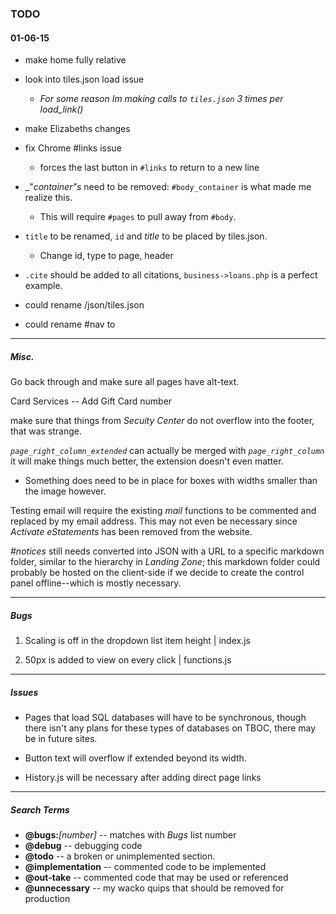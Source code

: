 ### TODO

#### 01-06-15
- make home fully relative

- look into tiles.json load issue

  - *For some reason Im making calls to `tiles.json` 3 times per load_link()*

- make Elizabeths changes

- fix Chrome #links issue

  - forces the last button in `#links` to return to a new line

- _"_container"s_ need to be removed: `#body_container` is what made me realize this.

  - This will require `#pages` to pull away from `#body`.

- `title` to be renamed, `id` and *title* to be placed by tiles.json.

  - Change id, type to page, header 

- `.cite` should be added to all citations, `business->loans.php` is a perfect example.

- could rename /json/tiles.json

- could rename #nav to <nav>

---

##### _Misc._
Go back through and make sure all pages have alt-text.

Card Services -- Add Gift Card number

make sure that things from *Secuity Center* do not overflow into the footer, that was strange.

*`page_right_column_extended`* can actually be merged with *`page_right_column`* it will make things much better, the extension doesn't even matter.

- Something does need to be in place for boxes with widths smaller than the image however.

Testing email will require the existing _mail_ functions to be commented and replaced by my email address. This may not even be necessary since _Activate eStatements_ has been removed from the website.

_#notices_ still needs converted into JSON with a URL to a specific markdown folder, similar to the hierarchy in _Landing Zone_; this markdown folder could probably be hosted on the client-side if we decide to create the control panel offline--which is mostly necessary.

---

##### Bugs

1) Scaling is off in the dropdown list item height | index.js

2) 50px is added to view on every click | functions.js

---

##### Issues

 - Pages that load SQL databases will have to be synchronous, though there isn't any plans for these types of databases on TBOC, there may be in future sites.

 - Button text will overflow if extended beyond its width.
 
 - History.js will be necessary after adding direct page links

---

##### Search Terms

- **@bugs:**_[number]_ -- matches with *Bugs* list number
- **@debug** -- debugging code
- **@todo** -- a broken or unimplemented section.
- **@implementation** -- commented code to be implemented
-  **@out-take** -- commented code that may be used or referenced
- **@unnecessary** -- my wacko quips that should be removed for production
